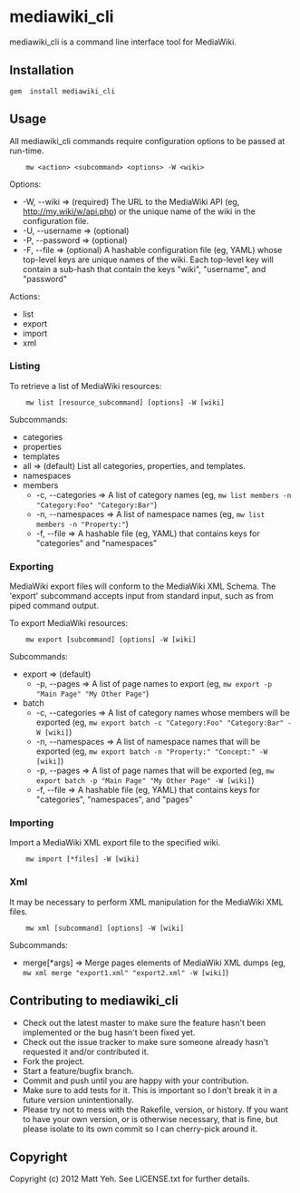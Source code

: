 # mediawiki_cli

mediawiki_cli is a command line interface tool for MediaWiki. 

## Installation

	gem  install mediawiki_cli

## Usage

All mediawiki_cli commands require configuration options to be passed at run-time.  

		mw <action> <subcommand> <options> -W <wiki> 

Options:
* -W, --wiki 					=> (required) The URL to the MediaWiki API (eg, http://my.wiki/w/api.php) or the unique name of the wiki in the configuration file.
* -U, --username 			=> (optional)  
* -P, --password 			=> (optional)
* -F, --file 					=> (optional) A hashable configuration file (eg, YAML) whose top-level keys are unique names of the wiki.  Each top-level key will contain a sub-hash that contain the keys "wiki", "username", and "password"

Actions:
* list
* export
* import
* xml

### Listing 
To retrieve a list of MediaWiki resources:

		mw list [resource_subcommand] [options] -W [wiki]

Subcommands:
* categories
* properties
* templates
* all 								=> (default) List all categories, properties, and templates.
* namespaces
* members
   * -c, --categories 	=> A list of category names (eg, `mw list members -n "Category:Foo" "Category:Bar"`)
   * -n, --namespaces 	=> A list of namespace names (eg, `mw list members -n "Property:"`)
   * -f, --file  				=> A hashable file (eg, YAML) that contains keys for "categories" and "namespaces"

### Exporting 
MediaWiki export files will conform to the MediaWiki XML Schema.  The 'export' subcommand accepts input from standard input, such as from piped command output.

To export MediaWiki resources:

		mw export [subcommand] [options] -W [wiki]

Subcommands:
* export 							=> (default) 
   * -p, --pages 				=> A list of page names to export (eg, `mw export -p "Main Page" "My Other Page"`)
* batch
   * -c, --categories 	=> A list of category names whose members will be exported (eg, `mw export batch -c "Category:Foo" "Category:Bar" -W [wiki]`)
   * -n, --namespaces 	=> A list of namespace names that will be exported (eg, `mw export batch -n "Property:" "Concept:" -W [wiki]`)
   * -p, --pages 				=> A list of page names that will be exported (eg, `mw export batch -p "Main Page" "My Other Page" -W [wiki]`)
   * -f, --file 				=> A hashable file (eg, YAML) that contains keys for "categories", "namespaces", and "pages"

### Importing
Import a MediaWiki XML export file to the specified wiki.

		mw import [*files] -W [wiki]

### Xml
It may be necessary to perform XML manipulation for the MediaWiki XML files.  

		mw xml [subcommand] [options] -W [wiki]

Subcommands:
* merge[*args]				=> Merge pages elements of MediaWiki XML dumps (eg, `mw xml merge "export1.xml" "export2.xml" -W [wiki]`)

## Contributing to mediawiki_cli
 
* Check out the latest master to make sure the feature hasn't been implemented or the bug hasn't been fixed yet.
* Check out the issue tracker to make sure someone already hasn't requested it and/or contributed it.
* Fork the project.
* Start a feature/bugfix branch.
* Commit and push until you are happy with your contribution.
* Make sure to add tests for it. This is important so I don't break it in a future version unintentionally.
* Please try not to mess with the Rakefile, version, or history. If you want to have your own version, or is otherwise necessary, that is fine, but please isolate to its own commit so I can cherry-pick around it.

## Copyright

Copyright (c) 2012 Matt Yeh. See LICENSE.txt for
further details.

